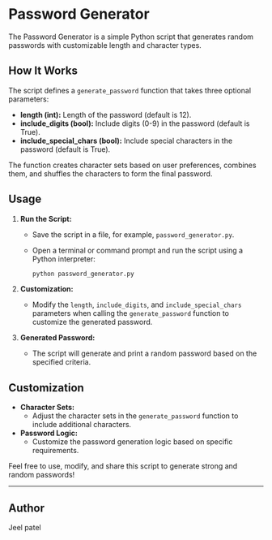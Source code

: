 # Password Generator

The Password Generator is a simple Python script that generates random passwords with customizable length and character types.

## How It Works

The script defines a `generate_password` function that takes three optional parameters:

- **length (int):** Length of the password (default is 12).
- **include_digits (bool):** Include digits (0-9) in the password (default is True).
- **include_special_chars (bool):** Include special characters in the password (default is True).

The function creates character sets based on user preferences, combines them, and shuffles the characters to form the final password.

## Usage

1. **Run the Script:**
    - Save the script in a file, for example, `password_generator.py`.
    - Open a terminal or command prompt and run the script using a Python interpreter:
        
        ```bash
        python password_generator.py
        
        ```
        
2. **Customization:**
    - Modify the `length`, `include_digits`, and `include_special_chars` parameters when calling the `generate_password` function to customize the generated password.
3. **Generated Password:**
    - The script will generate and print a random password based on the specified criteria.

## Customization

- **Character Sets:**
    - Adjust the character sets in the `generate_password` function to include additional characters.
- **Password Logic:**
    - Customize the password generation logic based on specific requirements.

Feel free to use, modify, and share this script to generate strong and random passwords!

---

## Author

Jeel patel

